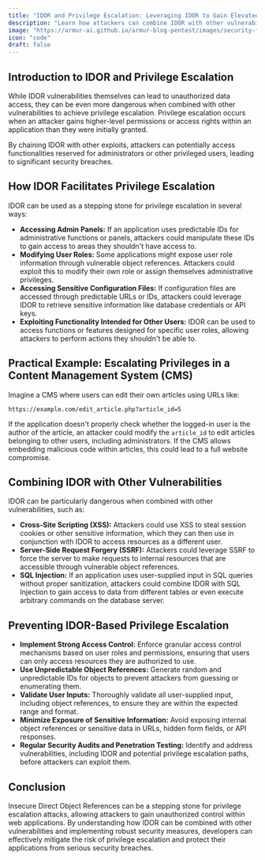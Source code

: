 ```yaml
---
title: "IDOR and Privilege Escalation: Leveraging IDOR to Gain Elevated Access"
description: "Learn how attackers can combine IDOR with other vulnerabilities to escalate privileges and gain unauthorized control within applications."
image: "https://armur-ai.github.io/armur-blog-pentest/images/security-fundamentals.png"
icon: "code"
draft: false
---
```

## Introduction to IDOR and Privilege Escalation

While IDOR vulnerabilities themselves can lead to unauthorized data access, they can be even more dangerous when combined with other vulnerabilities to achieve privilege escalation. Privilege escalation occurs when an attacker gains higher-level permissions or access rights within an application than they were initially granted.

By chaining IDOR with other exploits, attackers can potentially access functionalities reserved for administrators or other privileged users, leading to significant security breaches.

## How IDOR Facilitates Privilege Escalation

IDOR can be used as a stepping stone for privilege escalation in several ways:

* **Accessing Admin Panels:** If an application uses predictable IDs for administrative functions or panels, attackers could manipulate these IDs to gain access to areas they shouldn't have access to.
* **Modifying User Roles:** Some applications might expose user role information through vulnerable object references. Attackers could exploit this to modify their own role or assign themselves administrative privileges.
* **Accessing Sensitive Configuration Files:**  If configuration files are accessed through predictable URLs or IDs, attackers could leverage IDOR to retrieve sensitive information like database credentials or API keys.
* **Exploiting Functionality Intended for Other Users:**  IDOR can be used to access functions or features designed for specific user roles, allowing attackers to perform actions they shouldn't be able to.

## Practical Example: Escalating Privileges in a Content Management System (CMS)

Imagine a CMS where users can edit their own articles using URLs like:

```
https://example.com/edit_article.php?article_id=5
```

If the application doesn't properly check whether the logged-in user is the author of the article, an attacker could modify the `article_id` to edit articles belonging to other users, including administrators.  If the CMS allows embedding malicious code within articles, this could lead to a full website compromise.

##  Combining IDOR with Other Vulnerabilities

IDOR can be particularly dangerous when combined with other vulnerabilities, such as:

* **Cross-Site Scripting (XSS):** Attackers could use XSS to steal session cookies or other sensitive information, which they can then use in conjunction with IDOR to access resources as a different user.
* **Server-Side Request Forgery (SSRF):**  Attackers could leverage SSRF to force the server to make requests to internal resources that are accessible through vulnerable object references.
* **SQL Injection:**  If an application uses user-supplied input in SQL queries without proper sanitization, attackers could combine IDOR with SQL Injection to gain access to data from different tables or even execute arbitrary commands on the database server.


##  Preventing IDOR-Based Privilege Escalation

* **Implement Strong Access Control:** Enforce granular access control mechanisms based on user roles and permissions, ensuring that users can only access resources they are authorized to use.
* **Use Unpredictable Object References:**  Generate random and unpredictable IDs for objects to prevent attackers from guessing or enumerating them.
* **Validate User Inputs:**  Thoroughly validate all user-supplied input, including object references, to ensure they are within the expected range and format.
* **Minimize Exposure of Sensitive Information:**  Avoid exposing internal object references or sensitive data in URLs, hidden form fields, or API responses.
* **Regular Security Audits and Penetration Testing:**  Identify and address vulnerabilities, including IDOR and potential privilege escalation paths, before attackers can exploit them.

## Conclusion

Insecure Direct Object References can be a stepping stone for privilege escalation attacks, allowing attackers to gain unauthorized control within web applications. By understanding how IDOR can be combined with other vulnerabilities and implementing robust security measures, developers can effectively mitigate the risk of privilege escalation and protect their applications from serious security breaches.

